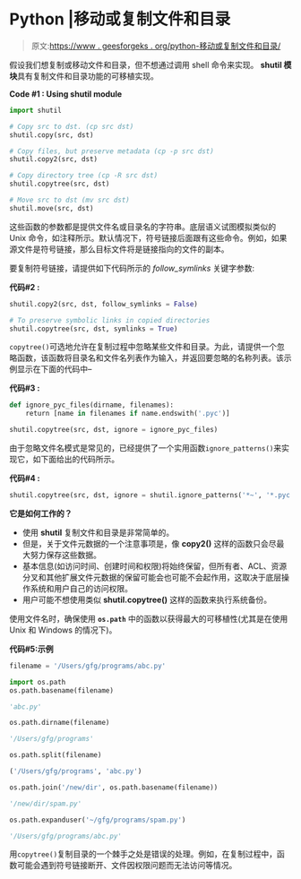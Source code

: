 # Python |移动或复制文件和目录

> 原文:[https://www . geesforgeks . org/python-移动或复制文件和目录/](https://www.geeksforgeeks.org/python-move-or-copy-files-and-directories/)

假设我们想复制或移动文件和目录，但不想通过调用 shell 命令来实现。 **shutil 模块**具有复制文件和目录功能的可移植实现。

**Code #1 : Using shutil module**

```py
import shutil

# Copy src to dst. (cp src dst)
shutil.copy(src, dst)

# Copy files, but preserve metadata (cp -p src dst)
shutil.copy2(src, dst)

# Copy directory tree (cp -R src dst)
shutil.copytree(src, dst)

# Move src to dst (mv src dst)
shutil.move(src, dst)
```

这些函数的参数都是提供文件名或目录名的字符串。底层语义试图模拟类似的 Unix 命令，如注释所示。默认情况下，符号链接后面跟有这些命令。例如，如果源文件是符号链接，那么目标文件将是链接指向的文件的副本。

要复制符号链接，请提供如下代码所示的 *follow_symlinks* 关键字参数:

**代码#2 :**

```py
shutil.copy2(src, dst, follow_symlinks = False)

# To preserve symbolic links in copied directories
shutil.copytree(src, dst, symlinks = True)
```

`copytree()`可选地允许在复制过程中忽略某些文件和目录。为此，请提供一个忽略函数，该函数将目录名和文件名列表作为输入，并返回要忽略的名称列表。该示例显示在下面的代码中–

**代码#3 :**

```py
def ignore_pyc_files(dirname, filenames):
    return [name in filenames if name.endswith('.pyc')]

shutil.copytree(src, dst, ignore = ignore_pyc_files)
```

由于忽略文件名模式是常见的，已经提供了一个实用函数`ignore_patterns()`来实现它，如下面给出的代码所示。

**代码#4 :**

```py
shutil.copytree(src, dst, ignore = shutil.ignore_patterns('*~', '*.pyc'))
```

**它是如何工作的？**

*   使用 **shutil** 复制文件和目录是非常简单的。
*   但是，关于文件元数据的一个注意事项是，像 **copy2()** 这样的函数只会尽最大努力保存这些数据。
*   基本信息(如访问时间、创建时间和权限)将始终保留，但所有者、ACL、资源分叉和其他扩展文件元数据的保留可能会也可能不会起作用，这取决于底层操作系统和用户自己的访问权限。
*   用户可能不想使用类似 **shutil.copytree()** 这样的函数来执行系统备份。

使用文件名时，确保使用 **`os.path`** 中的函数以获得最大的可移植性(尤其是在使用 Unix 和 Windows 的情况下)。

**代码#5:示例**

```py
filename = '/Users/gfg/programs/abc.py'

import os.path
os.path.basename(filename)
```

```py
'abc.py'
```

```py
os.path.dirname(filename)
```

```py
'/Users/gfg/programs'
```

```py
os.path.split(filename)
```

```py
('/Users/gfg/programs', 'abc.py')
```

```py
os.path.join('/new/dir', os.path.basename(filename))
```

```py
'/new/dir/spam.py'
```

```py
os.path.expanduser('~/gfg/programs/spam.py')
```

```py
'/Users/gfg/programs/abc.py'
```

用`copytree()`复制目录的一个棘手之处是错误的处理。例如，在复制过程中，函数可能会遇到符号链接断开、文件因权限问题而无法访问等情况。